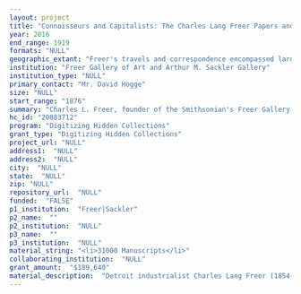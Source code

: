 ```yaml
--- 
layout: project 
title: "Connoisseurs and Capitalists: The Charles Lang Freer Papers and Histories of Collecting in Gilded Age and the Progressive Era America"
year: 2016
end_range: 1919
formats: "NULL"
geographic_extant: "Freer's travels and correspondence encompassed large portions of Asia and the Middle East, including China, Japan, India, Egypt, Syria and Europe."
institution: "Freer Gallery of Art and Arthur M. Sackler Gallery"
institution_type: "NULL"
primary_contact: "Mr. David Hogge"
size: "NULL"
start_range: "1876"
summary: "Charles L. Freer, founder of the Smithsonian's Freer Gallery of Art, was a shrewd businessman, world traveler, and visionary collector. Freer's correspondence with art collectors and dealers, scholars, artists, and others provides an extraordinary account of the formation of aesthetic judgments of Asian art that still resonate today. This two-year project will digitize and catalog 31,000 pages of Freer's correspondence and purchase records, which will be transcribed and linked to art objects in Freer's collection. Records will be publicly accessible through the Smithsonian Collections Search Center where searches will also locate related material at other Smithsonian museums. Researchers will be able to trace Freer's purchases, his influences and how he influenced others. For scholars of the new discipline, the history of art collections, Freer's papers will provide critical information unavailable before. Others will find revelations about the Gilded Age and the Progressive Era and our evolving engagement with Asia."
hc_id: "20883712"
program: "Digitizing Hidden Collections"
grant_type: "Digitizing Hidden Collections"
project_url: "NULL"
address1:  "NULL"
address2:  "NULL"
city:  "NULL"
state:  "NULL"
zip: "NULL"
repository_url:  "NULL"
funded:  "FALSE"
p1_institution:  "Freer|Sackler"
p2_name:  ""
p2_institution:  "NULL"
p3_name:  ""
p3_institution:  "NULL"
material_string: "<li>31000 Manuscripts</li>"
collaborating_institution:  "NULL"
grant_amount:  "$189,640"
material_description:  "Detroit industrialist Charles Lang Freer (1854-1919), donated his collection of Asian and American art of the Aesthetic Movement to the nation in 1906 to form the Freer Gallery of Art of the Smithsonian. Freer is unique among collectors in the degree in which he kept detailed records of his correspondence and the purchase vouchers for all 9,000 objects in the original Freer bequest. Freer's papers, held in the museum's Archives, include copies of his outgoing correspondence (kept in fragile letterpress books) and all received letters from more than 500 individuals and institutions related to his acquisitions, exhibitions and research activities. Freer wrote to such influential dealers, artists, scholars and collectors as Sigfried Bing, James McNeill Whistler, Bernard Berenson, and H. O. Havemeyer, and to historical figures such as President Theodore Roosevelt. These carefully maintained records provide researchers an opportunity to place other Asian art collections in an historical context that will create new scholarship not only in art history, but also aesthetics, international trade, diplomacy and American history. In the 1980s, the correspondence and purchase records were organized and made available through an online finding aid, which is currently the primary mode of access for researchers. At the same time, portions of the Freer papers were recorded on microfilm, although quality was poor and only 2 sets were made. Digitizing and making publicly available this collection would be invaluable to researchers from multiple disciplines because it would, for the first time, offer an integrated approach to Freer research, serving to make connections impossible through standard physical access."
---
```

